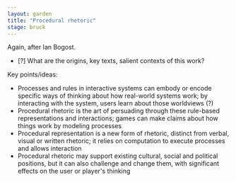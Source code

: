 ```yaml
---  
layout: garden
title: "Procedural rhetoric"
stage: bruck
---
```


Again, after Ian Bogost.

- [?] What are the origins, key texts, salient contexts of this work?

Key points/ideas:

- Processes and rules in interactive systems can embody or encode specific ways of thinking about how real-world systems work; by interacting with the system, users learn about those worldviews (?)
- Procedural rhetoric is the art of persuading through these rule-based representations and interactions; games can make claims about how things work by modeling processes
- Procedural representation is a new form of rhetoric, distinct from verbal, visual or written rhetoric; it relies on computation to execute processes and allows interaction
- Procedural rhetoric may support existing cultural, social and political positions, but it can also challenge and change them, with significant effects on the user or player's thinking